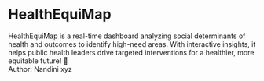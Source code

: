 # HealthEquiMap
HealthEquiMap is a real-time dashboard analyzing social determinants of health and outcomes to identify high-need areas. With interactive insights, it helps public health leaders drive targeted interventions for a healthier, more equitable future! 🚀
<br>
Author: Nandini xyz





